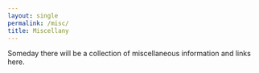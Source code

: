 ```yaml
---
layout: single
permalink: /misc/
title: Miscellany
---
```

Someday there will be a collection of miscellaneous information and links here.
